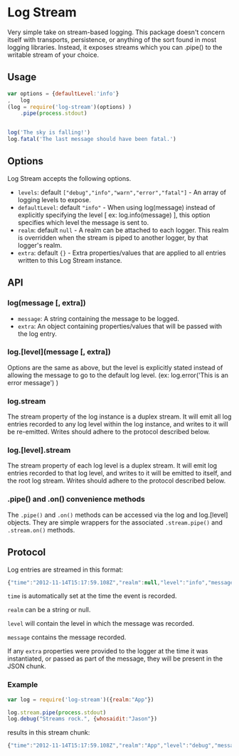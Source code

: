 # Log Stream

Very simple take on stream-based logging. This package doesn't concern itself with 
transports, persistence, or anything of the sort found in most logging libraries. 
Instead, it exposes streams which you can .pipe() to the writable stream of your 
choice.

## Usage

``` js
var options = {defaultLevel:'info'}
,   log 
(log = require('log-stream')(options) )
    .pipe(process.stdout)


log('The sky is falling!')
log.fatal('The last message should have been fatal.') 
```

## Options

Log Stream accepts the following options.

- `levels`: default `["debug","info","warn","error","fatal"]` - An array of logging levels to expose.
- `defaultLevel`: default `"info"` - When using log(message) instead of explicitly specifying the level 
[ ex: log.info(message) ], this option specifies which level the message is sent to.
- `realm`: default `null` - A realm can be attached to each logger. This realm is overridden when the 
stream is piped to another logger, by that logger's realm. 
- `extra`: default `{}` - Extra properties/values that are applied to all entries written to this 
Log Stream instance.


## API

### log(message [, extra])

- `message`: A string containing the message to be logged.
- `extra`: An object containing properties/values that will be passed with the log entry.

### log.[level](message [, extra])

Options are the same as above, but the level is explicitly stated instead of allowing the message to 
go to the default log level. (ex: log.error('This is an error message') )

### log.stream 

The stream property of the log instance is a duplex stream. It will emit all log entries recorded to any 
log level within the log instance, and writes to it will be re-emitted. Writes should adhere to the 
protocol described below.

### log.[level].stream 

The stream property of each log level is a duplex stream. It will emit log entries recorded to that log 
level, and writes to it will be emitted to itself, and the root log stream. Writes should adhere to the 
protocol described below.

### .pipe() and .on() convenience methods

The `.pipe()` and `.on()` methods can be accessed via the log and log.[level] objects. They are simple wrappers 
for the associated `.stream.pipe()` and `.stream.on()` methods.

## Protocol

Log entries are streamed in this format:

``` js
{"time":"2012-11-14T15:17:59.108Z","realm":null,"level":"info","message":"The sky is falling!"}
```

`time` is automatically set at the time the event is recorded. 

`realm` can be a string or null.

`level` will contain the level in which the message was recorded.

`message` contains the message recorded. 

If any `extra` properties were provided to the logger at the time it was instantiated, or passed 
as part of the message, they will be present in the JSON chunk.

### Example

``` js
var log = require('log-stream')({realm:"App"})

log.stream.pipe(process.stdout)
log.debug("Streams rock.", {whosaidit:"Jason"})
```

results in this stream chunk:

``` js
{"time":"2012-11-14T15:17:59.108Z","realm":"App","level":"debug","message":"Streams rock.","whosaidit":"Jason"}
```
